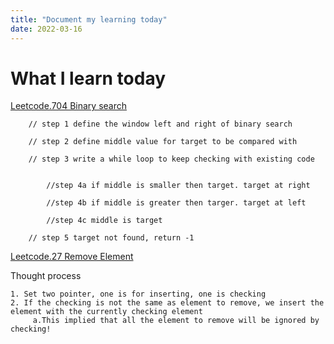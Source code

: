 ```yaml
---
title: "Document my learning today"
date: 2022-03-16
---
```

# What I learn today
[Leetcode.704 Binary search](https://leetcode.com/problems/binary-search/)

        
        // step 1 define the window left and right of binary search

        // step 2 define middle value for target to be compared with

        // step 3 write a while loop to keep checking with existing code


            //step 4a if middle is smaller then target. target at right

            //step 4b if middle is greater then targer. target at left

            //step 4c middle is target

        // step 5 target not found, return -1

[Leetcode.27 Remove Element](https://leetcode.com/problems/remove-element/)

Thought process

	1. Set two pointer, one is for inserting, one is checking
	2. If the checking is not the same as element to remove, we insert the element with the currently checking element
         a.This implied that all the element to remove will be ignored by checking!

